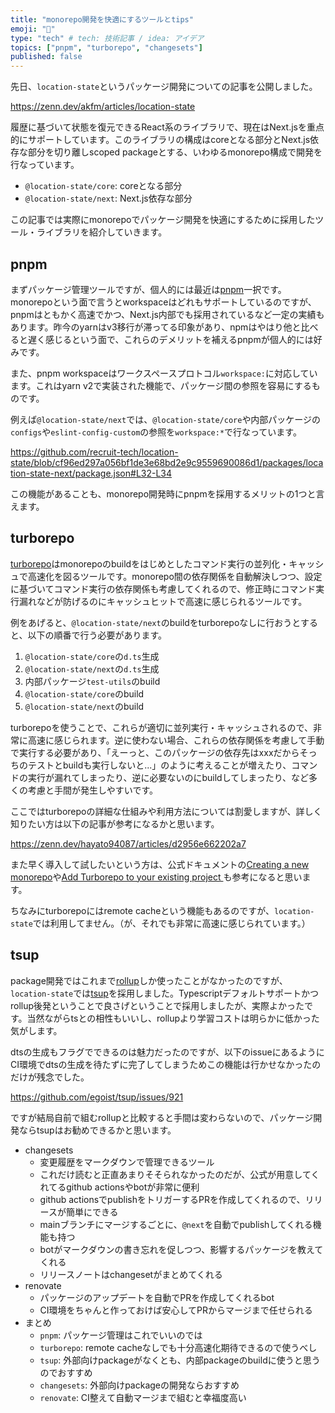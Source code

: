 ```yaml
---
title: "monorepo開発を快適にするツールとtips"
emoji: "💪"
type: "tech" # tech: 技術記事 / idea: アイデア
topics: ["pnpm", "turborepo", "changesets"]
published: false
---
```


先日、`location-state`というパッケージ開発についての記事を公開しました。

https://zenn.dev/akfm/articles/location-state

履歴に基づいて状態を復元できるReact系のライブラリで、現在はNext.jsを重点的にサポートしています。このライブラリの構成はcoreとなる部分とNext.js依存な部分を切り離しscoped packageとする、いわゆるmonorepo構成で開発を行なっています。

- `@location-state/core`: coreとなる部分
- `@location-state/next`: Next.js依存な部分

この記事では実際にmonorepoでパッケージ開発を快適にするために採用したツール・ライブラリを紹介していきます。

## pnpm

まずパッケージ管理ツールですが、個人的には最近は[pnpm](https://pnpm.io/ja/)一択です。monorepoという面で言うとworkspaceはどれもサポートしているのですが、pnpmはともかく高速でかつ、Next.js内部でも採用されているなど一定の実績もあります。昨今のyarnはv3移行が滞ってる印象があり、npmはやはり他と比べると遅く感じるという面で、これらのデメリットを補えるpnpmが個人的には好みです。

また、pnpm workspaceはワークスペースプロトコル`workspace:`に対応しています。これはyarn v2で実装された機能で、パッケージ間の参照を容易にするものです。

例えば`@location-state/next`では、`@location-state/core`や内部パッケージの`configs`や`eslint-config-custom`の参照を`workspace:*`で行なっています。

https://github.com/recruit-tech/location-state/blob/cf96ed297a056bf1de3e68bd2e9c9559690086d1/packages/location-state-next/package.json#L32-L34

この機能があることも、monorepo開発時にpnpmを採用するメリットの1つと言えます。

## turborepo

[turborepo](https://turbo.build/repo)はmonorepoのbuildをはじめとしたコマンド実行の並列化・キャッシュで高速化を図るツールです。monorepo間の依存関係を自動解決しつつ、設定に基づいてコマンド実行の依存関係も考慮してくれるので、修正時にコマンド実行漏れなどが防げるのにキャッシュヒットで高速に感じられるツールです。

例をあげると、`@location-state/next`のbuildをturborepoなしに行おうとすると、以下の順番で行う必要があります。

1. `@location-state/core`の`d.ts`生成
1. `@location-state/next`の`d.ts`生成
1. 内部パッケージ`test-utils`のbuild
1. `@location-state/core`のbuild
1. `@location-state/next`のbuild

turborepoを使うことで、これらが適切に並列実行・キャッシュされるので、非常に高速に感じられます。逆に使わない場合、これらの依存関係を考慮して手動で実行する必要があり、「えーっと、このパッケージの依存先はxxxだからそっちのテストとbuildも実行しないと...」のように考えることが増えたり、コマンドの実行が漏れてしまったり、逆に必要ないのにbuildしてしまったり、など多くの考慮と手間が発生しやすいです。

ここではturborepoの詳細な仕組みや利用方法については割愛しますが、詳しく知りたい方は以下の記事が参考になるかと思います。

https://zenn.dev/hayato94087/articles/d2956e662202a7

また早く導入して試したいという方は、公式ドキュメントの[Creating a new monorepo](https://turbo.build/repo/docs/getting-started/create-new)や[Add Turborepo to your existing project
](https://turbo.build/repo/docs/getting-started/add-to-project)も参考になると思います。

ちなみにturborepoにはremote cacheという機能もあるのですが、`location-state`では利用してません。（が、それでも非常に高速に感じられています。）

## tsup

package開発ではこれまで[rollup](https://rollupjs.org/)しか使ったことがなかったのですが、`location-state`では[tsup](https://tsup.egoist.dev/)を採用しました。Typescriptデフォルトサポートかつrollup後発ということで良さげということで採用しましたが、実際よかったです。当然ながらtsとの相性もいいし、rollupより学習コストは明らかに低かった気がします。

dtsの生成もフラグでできるのは魅力だったのですが、以下のissueにあるようにCI環境でdtsの生成を待たずに完了してしまうためこの機能は行かせなかったのだけが残念でした。

https://github.com/egoist/tsup/issues/921

ですが結局自前で組むrollupと比較すると手間は変わらないので、パッケージ開発ならtsupはお勧めできるかと思います。

- changesets
  - 変更履歴をマークダウンで管理できるツール
  - これだけ読むと正直あまりそそられなかったのだが、公式が用意してくれてるgithub actionsやbotが非常に便利
  - github actionsでpublishをトリガーするPRを作成してくれるので、リリースが簡単にできる
  - mainブランチにマージするごとに、`@next`を自動でpublishしてくれる機能も持つ
  - botがマークダウンの書き忘れを促しつつ、影響するパッケージを教えてくれる
  - リリースノートはchangesetがまとめてくれる
- renovate
  - パッケージのアップデートを自動でPRを作成してくれるbot
  - CI環境をちゃんと作っておけば安心してPRからマージまで任せられる
- まとめ
  - `pnpm`: パッケージ管理はこれでいいのでは
  - `turborepo`: remote cacheなしでも十分高速化期待できるので使うべし
  - `tsup`: 外部向けpackageがなくとも、内部packageのbuildに使うと思うのでおすすめ
  - `changesets`: 外部向けpackageの開発ならおすすめ
  - `renovate`: CI整えて自動マージまで組むと幸福度高い

